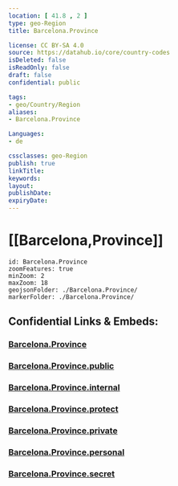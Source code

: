 ```yaml
---
location: [ 41.8 , 2 ] 
type: geo-Region
title: Barcelona.Province

license: CC BY-SA 4.0
source: https://datahub.io/core/country-codes
isDeleted: false
isReadOnly: false
draft: false
confidential: public

tags:
- geo/Country/Region
aliases:
- Barcelona.Province

Languages:
- de

cssclasses: geo-Region
publish: true
linkTitle: 
keywords: 
layout: 
publishDate: 
expiryDate: 
---
```


# [[Barcelona,Province]]

```leaflet
id: Barcelona.Province
zoomFeatures: true 
minZoom: 2 
maxZoom: 18
geojsonFolder: ./Barcelona.Province/
markerFolder: ./Barcelona.Province/
```


## Confidential Links & Embeds: 

### [Barcelona.Province](/_Standards/Earth/Continent/Europe/Europe~South/Spain/Provinces~Spain/Catalunya/counties~Cataluña/Barcelona.Province.md) 

### [Barcelona.Province.public](/_public/Earth/Continent/Europe/Europe~South/Spain/Provinces~Spain/Catalunya/counties~Cataluña/Barcelona.Province.public.md) 

### [Barcelona.Province.internal](/_internal/Earth/Continent/Europe/Europe~South/Spain/Provinces~Spain/Catalunya/counties~Cataluña/Barcelona.Province.internal.md) 

### [Barcelona.Province.protect](/_protect/Earth/Continent/Europe/Europe~South/Spain/Provinces~Spain/Catalunya/counties~Cataluña/Barcelona.Province.protect.md) 

### [Barcelona.Province.private](/_private/Earth/Continent/Europe/Europe~South/Spain/Provinces~Spain/Catalunya/counties~Cataluña/Barcelona.Province.private.md) 

### [Barcelona.Province.personal](/_personal/Earth/Continent/Europe/Europe~South/Spain/Provinces~Spain/Catalunya/counties~Cataluña/Barcelona.Province.personal.md) 

### [Barcelona.Province.secret](/_secret/Earth/Continent/Europe/Europe~South/Spain/Provinces~Spain/Catalunya/counties~Cataluña/Barcelona.Province.secret.md)

